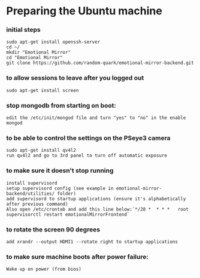 # Preparing the Ubuntu machine
### initial steps
```
sudo apt-get install openssh-server
cd ~/
mkdir "Emotional Mirror"
cd "Emotional Mirror"
git clone https://github.com/random-quark/emotional-mirror-backend.git
```

### to allow sessions to leave after you logged out
```
sudo apt-get install screen
```
### stop mongodb from starting on boot:
```
edit the /etc/init/mongod file and turn "yes" to "no" in the enable mongod
```
### to be able to control the settings on the PSeye3 camera
```
sudo apt-get install qv4l2
run qv4l2 and go to 3rd panel to turn off automatic exposure
```

### to make sure it doesn't stop running
```
install supervisord
setup supervisord config (see example in emotional-mirror-backend/utilities/ folder)
add supervisord to startup applications (ensure it's alphabetically after previous command)
Also open /etc/crontab and add this line below:`*/20 *	* * *	root	supervisorctl restart emotionalMirrorFrontend`
```

### to rotate the screen 90 degrees
```
add xrandr --output HDMI1 --rotate right to startup applications
```

### to make sure machine boots after power failure:
```
Wake up on power (from bios)
```
